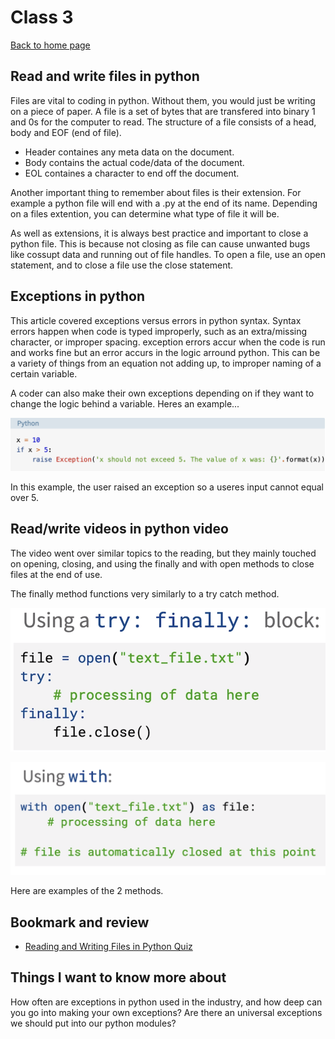 # Class 3

[Back to home page](../README.md)

## Read and write files in python

Files are vital to coding in python. Without them, you would just be writing on a piece of paper. A file is a set of bytes that are transfered into binary 1 and 0s for the computer to read. The structure of a file consists of a head, body and EOF (end of file).

- Header containes any meta data on the document.
- Body contains the actual code/data of the document.
- EOL containes a character to end off the document.

Another important thing to remember about files is their extension. For example a python file will end with a .py at the end of its name. Depending on a files extention, you can determine what type of file it will be.

As well as extensions, it is always best practice and important to close a python file. This is because not closing as file can cause unwanted bugs like cossupt data and running out of file handles. To open a file, use an open statement, and to close a file use the close statement.

## Exceptions in python

This article covered exceptions versus errors in python syntax. Syntax errors happen when code is typed improperly, such as an extra/missing character, or improper spacing. exception errors accur when the code is run and works fine but an error accurs in the logic arround python. This can be a variety of things from an equation not adding up, to improper naming of a certain variable.

A coder can also make their own exceptions depending on if they want to change the logic behind a variable. Heres an example...

![Exception example](../401-pictures/exception.png)

In this example, the user raised an exception so a useres input cannot equal over 5.

## Read/write videos in python video

The video went over similar topics to the reading, but they mainly touched on opening, closing, and using the finally and with open methods to close files at the end of use.

The finally method functions very similarly to a try catch method.

![Try method](../401-pictures/using-try-method.png)

![Using with](../401-pictures/using-with-method.png)

Here are examples of the 2 methods.

## Bookmark and review

- [Reading and Writing Files in Python Quiz](https://realpython.com/quizzes/read-write-files-python/)

## Things I want to know more about

How often are exceptions in python used in the industry, and how deep can you go into making your own exceptions? Are there an universal exceptions we should put into our python modules?
